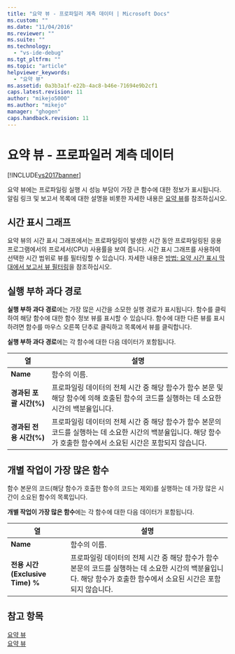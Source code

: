 ```yaml
---
title: "요약 뷰 - 프로파일러 계측 데이터 | Microsoft Docs"
ms.custom: ""
ms.date: "11/04/2016"
ms.reviewer: ""
ms.suite: ""
ms.technology: 
  - "vs-ide-debug"
ms.tgt_pltfrm: ""
ms.topic: "article"
helpviewer_keywords: 
  - "요약 뷰"
ms.assetid: 0a3b3a1f-e22b-4ac8-b46e-71694e9b2cf1
caps.latest.revision: 11
author: "mikejo5000"
ms.author: "mikejo"
manager: "ghogen"
caps.handback.revision: 11
---
```

# 요약 뷰 - 프로파일러 계측 데이터
[!INCLUDE[vs2017banner](../code-quality/includes/vs2017banner.md)]

요약 뷰에는 프로파일링 실행 시 성능 부담이 가장 큰 함수에 대한 정보가 표시됩니다.  알림 링크 및 보고서 목록에 대한 설명을 비롯한 자세한 내용은 [요약 뷰](../profiling/summary-view.md)를 참조하십시오.  
  
## 시간 표시 그래프  
 요약 뷰의 시간 표시 그래프에서는 프로파일링이 발생한 시간 동안 프로파일링된 응용 프로그램에서의 프로세서\(CPU\) 사용률을 보여 줍니다.  시간 표시 그래프를 사용하여 선택한 시간 범위로 뷰를 필터링할 수 있습니다.  자세한 내용은 [방법: 요약 시간 표시 막대에서 보고서 뷰 필터링](../Topic/How%20to:%20Filter%20Report%20Views%20from%20the%20Summary%20Timeline.md)을 참조하십시오.  
  
## 실행 부하 과다 경로  
 **실행 부하 과다 경로**에는 가장 많은 시간을 소모한 실행 경로가 표시됩니다.  함수를 클릭하여 해당 함수에 대한 함수 정보 뷰를 표시할 수 있습니다.  함수에 대한 다른 뷰를 표시하려면 함수를 마우스 오른쪽 단추로 클릭하고 목록에서 뷰를 클릭합니다.  
  
 **실행 부하 과다 경로**에는 각 함수에 대한 다음 데이터가 포함됩니다.  
  
|열|설명|  
|-------|--------|  
|**Name**|함수의 이름.|  
|**경과된 포괄 시간\(%\)**|프로파일링 데이터의 전체 시간 중 해당 함수가 함수 본문 및 해당 함수에 의해 호출된 함수의 코드를 실행하는 데 소요한 시간의 백분율입니다.|  
|**경과된 전용 시간\(%\)**|프로파일링 데이터의 전체 시간 중 해당 함수가 함수 본문의 코드를 실행하는 데 소요한 시간의 백분율입니다.  해당 함수가 호출한 함수에서 소요된 시간은 포함되지 않습니다.|  
  
## 개별 작업이 가장 많은 함수  
 함수 본문의 코드\(해당 함수가 호출한 함수의 코드는 제외\)를 실행하는 데 가장 많은 시간이 소요된 함수의 목록입니다.  
  
 **개별 작업이 가장 많은 함수**에는 각 함수에 대한 다음 데이터가 포함됩니다.  
  
|열|설명|  
|-------|--------|  
|**Name**|함수의 이름.|  
|**전용 시간\(Exclusive Time\) %**|프로파일링 데이터의 전체 시간 중 해당 함수가 함수 본문의 코드를 실행하는 데 소요한 시간의 백분율입니다.  해당 함수가 호출한 함수에서 소요된 시간은 포함되지 않습니다.|  
  
## 참고 항목  
 [요약 뷰](../profiling/summary-view-sampling-data.md)   
 [요약 뷰](../profiling/summary-view-dotnet-memory-data.md)